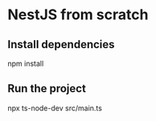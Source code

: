# NestJS from scratch

## Install dependencies

npm install

## Run the project

npx ts-node-dev src/main.ts
